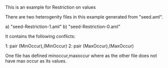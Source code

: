 This is an example for Restriction on values

There are two heterogenity files in this example generated from "seed.aml".

a) "seed-Restriction-1.aml"
b) "seed-Restriction-0.aml"

It contains the following conflicts:

1: pair (MinOccur),(MinOccur)
2: pair (MaxOccur),(MaxOccur)

One file has defined minoccur,maxoccur where as the other file does not have max occur as its values.